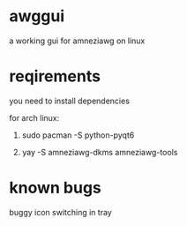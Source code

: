 # awggui
a working gui for amneziawg on linux

# reqirements

you need to install dependencies

for arch linux: 

1. sudo pacman -S python-pyqt6

2. yay -S amneziawg-dkms amneziawg-tools

# known bugs

buggy icon switching in tray
